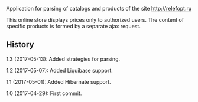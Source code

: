 Application for parsing of catalogs and products of the site http://relefopt.ru

This online store displays prices only to authorized users.
The content of specific products is formed by a separate ajax request.

## History
1.3 (2017-05-13): Added strategies for parsing.

1.2 (2017-05-07): Added Liquibase support.

1.1 (2017-05-01): Added Hibernate support.

1.0 (2017-04-29): First commit.
